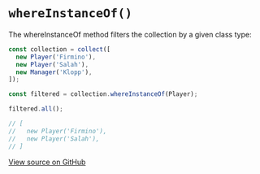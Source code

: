 # `whereInstanceOf()`

The whereInstanceOf method filters the collection by a given class type:

```js
const collection = collect([
  new Player('Firmino'),
  new Player('Salah'),
  new Manager('Klopp'),
]);

const filtered = collection.whereInstanceOf(Player);

filtered.all();

// [
//   new Player('Firmino'),
//   new Player('Salah'),
// ]
```

[View source on GitHub](https://github.com/ecrmnn/collect.js/blob/master/src/methods/whereInstanceOf.js)